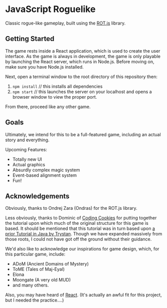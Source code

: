 # JavaScript Roguelike

Classic rogue-like gameplay, built using the [ROT.js](https://github.com/ondras/rot.js) library. 

## Getting Started

The game rests inside a React application, which is used to create the user interface. As the game is always in development, the game is only playable by launching the React server, which runs in Node.js. Before moving on, make sure you have Node.js installed. 

Next, open a terminal window to the root directory of this repository then:

1. `npm install` // this installs all dependencies
2. `npm start` // this launches the server on your localhost and opens a browser window to view the proper port. 

From there, proceed like any other game.

## Goals

Ultimately, we intend for this to be a full-featured game, including an actual story and everything. 

Upcoming Features:

+ Totally new UI
+ Actual graphics
+ Absurdly complex magic system
+ Event-based alignment system
+ Fun!

## Acknowledgements

Obviously, thanks to Ondrej Zara (Ondras) for the ROT.js library. 

Less obviously, thanks to Dominic of [Coding Cookies](http://www.codingcookies.com/) for putting together the tutorial upon which much of the original structure for this game is based. It should be mentioned that this tutorial was in turn based upon [a prior Tutorial in Java by Trystan](http://trystans.blogspot.com/2016/01/roguelike-tutorial-00-table-of-contents.html). Though we have expanded massively from those roots, I could not have got off the ground without their guidance. 

We'd also like to acknowledge our inspirations for game design, which, for this particular game, include:

+ ADoM (Ancient Domains of Mystery)
+ ToME (Tales of Maj-Eyal)
+ Elona
+ Moongate (A very old MUD) 
+ and many others. 

Also, you may have heard of [React](https://reactjs.org/). (It's actually an awful fit for this project, but I needed the practice....)